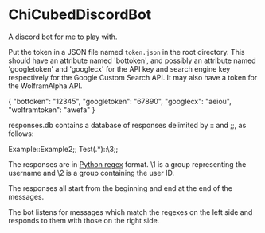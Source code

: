 # ChiCubedDiscordBot
A discord bot for me to play with.

Put the token in a JSON file named `token.json` in the root directory.
This should have an attribute named 'bottoken', and possibly an attribute
named 'googletoken' and 'googlecx' for the API key and search engine key
respectively for the Google Custom Search API. It may also have a token
for the WolframAlpha API.

{
  "bottoken": "12345",
  "googletoken": "67890",
  "googlecx": "aeiou",
  "wolframtoken": "awefa"
}

responses.db contains a database of responses delimited by :: and ;;, as
follows:

Example::Example2;;
Test(.*)::\3;;

The responses are in [Python regex](https://docs.python.org/3.6/library/re.html) format.
\1 is a group representing the username and \2 is a group containing the user ID.

The responses all start from the beginning and end at the end of the
messages.

The bot listens for messages which match the regexes on the left side
and responds to them with those on the right side.
